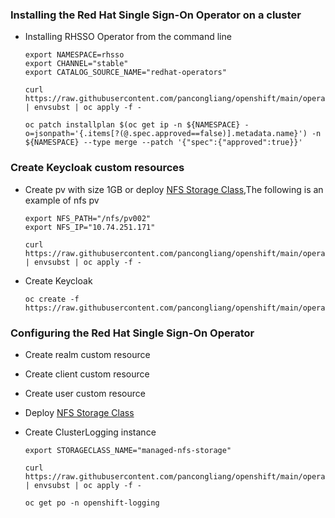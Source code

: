 ### Installing the Red Hat Single Sign-On Operator on a cluster

* Installing RHSSO Operator from the command line
  ```
  export NAMESPACE=rhsso
  export CHANNEL="stable"
  export CATALOG_SOURCE_NAME="redhat-operators"
  
  curl https://raw.githubusercontent.com/pancongliang/openshift/main/operator/rhsso/01_deploy_operator.yaml | envsubst | oc apply -f -

  oc patch installplan $(oc get ip -n ${NAMESPACE} -o=jsonpath='{.items[?(@.spec.approved==false)].metadata.name}') -n ${NAMESPACE} --type merge --patch '{"spec":{"approved":true}}'
  ```

### Create Keycloak custom resources

* Create pv with size 1GB or deploy [NFS Storage Class](https://github.com/pancongliang/openshift/edit/main/storage/nfs_storageclass/readme.md),The following is an example of nfs pv
  
  ```
  export NFS_PATH="/nfs/pv002"
  export NFS_IP="10.74.251.171"
  
  curl https://raw.githubusercontent.com/pancongliang/openshift/main/operator/rhsso/02_create_keycloak_pv.yaml | envsubst | oc apply -f -
  ```
  
* Create Keycloak
  ```
  oc create -f https://raw.githubusercontent.com/pancongliang/openshift/main/operator/rhsso/02_create_keycloak.yaml
  ```

### Configuring the Red Hat Single Sign-On Operator

* Create realm custom resource

* Create client custom resource

* Create user custom resource

* Deploy [NFS Storage Class](https://github.com/pancongliang/openshift/edit/main/storage/nfs_storageclass/readme.md)

* Create ClusterLogging instance
  ```
  export STORAGECLASS_NAME="managed-nfs-storage"
  
  curl https://raw.githubusercontent.com/pancongliang/openshift/main/operator/logging/deploy/elasticsearch/02_deploy_instance.yaml | envsubst | oc apply -f -

  oc get po -n openshift-logging
  ```

